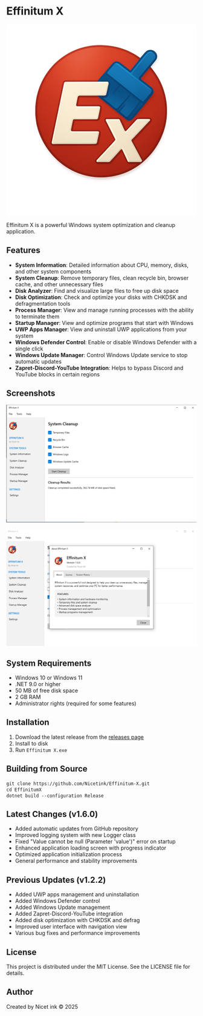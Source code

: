 # Effinitum X

![Effinitum X Logo](Resources/logo.png)

Effinitum X is a powerful Windows system optimization and cleanup application.

## Features

- **System Information**: Detailed information about CPU, memory, disks, and other system components
- **System Cleanup**: Remove temporary files, clean recycle bin, browser cache, and other unnecessary files
- **Disk Analyzer**: Find and visualize large files to free up disk space
- **Disk Optimization**: Check and optimize your disks with CHKDSK and defragmentation tools
- **Process Manager**: View and manage running processes with the ability to terminate them
- **Startup Manager**: View and optimize programs that start with Windows
- **UWP Apps Manager**: View and uninstall UWP applications from your system
- **Windows Defender Control**: Enable or disable Windows Defender with a single click
- **Windows Update Manager**: Control Windows Update service to stop automatic updates
- **Zapret-Discord-YouTube Integration**: Helps to bypass Discord and YouTube blocks in certain regions

## Screenshots

![System Information](Screnshots/image_2025-05-15_10-20-51.png)

![System Cleanup](Screnshots/image_2025-05-15_10-21-55.png)

## System Requirements

- Windows 10 or Windows 11
- .NET 9.0 or higher
- 50 MB of free disk space
- 2 GB RAM
- Administrator rights (required for some features)

## Installation

1. Download the latest release from the [releases page](https://github.com/Nicetink/EffinitumX/releases)
2. Install to disk
3. Run `Effinitum X.exe`

## Building from Source

```
git clone https://github.com/Nicetink/Effinitum-X.git
cd EffinitumX
dotnet build --configuration Release
```

## Latest Changes (v1.6.0)

- Added automatic updates from GitHub repository
- Improved logging system with new Logger class
- Fixed "Value cannot be null (Parameter 'value')" error on startup
- Enhanced application loading screen with progress indicator
- Optimized application initialization process
- General performance and stability improvements

## Previous Updates (v1.2.2)

- Added UWP apps management and uninstallation
- Added Windows Defender control
- Added Windows Update management
- Added Zapret-Discord-YouTube integration
- Added disk optimization with CHKDSK and defrag
- Improved user interface with navigation view
- Various bug fixes and performance improvements

## License

This project is distributed under the MIT License. See the LICENSE file for details.

## Author

Created by Nicet ink © 2025 